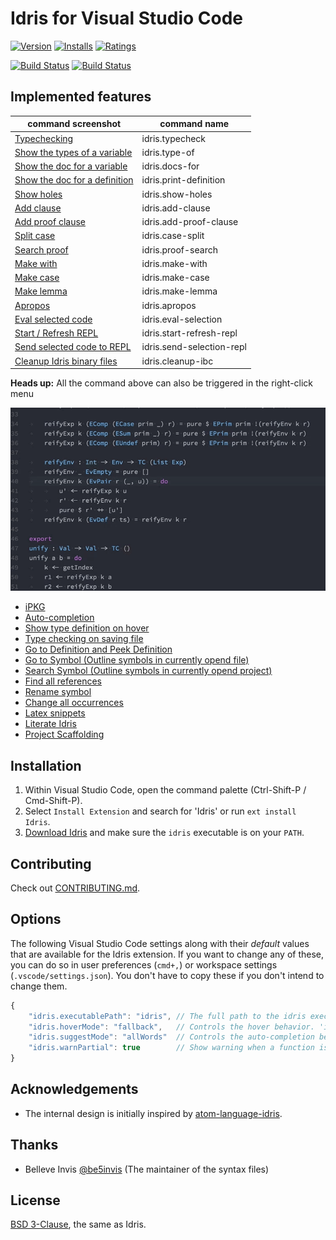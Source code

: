 # Idris for Visual Studio Code

[![Version](https://vsmarketplacebadge.apphb.com/version/zjhmale.Idris.svg)](https://marketplace.visualstudio.com/items?itemName=zjhmale.Idris)
[![Installs](https://vsmarketplacebadge.apphb.com/installs/zjhmale.Idris.svg)](https://marketplace.visualstudio.com/items?itemName=zjhmale.Idris)
[![Ratings](https://vsmarketplacebadge.apphb.com/rating/zjhmale.Idris.svg)](https://marketplace.visualstudio.com/items?itemName=zjhmale.Idris)

[![Build Status](https://travis-ci.org/zjhmale/vscode-idris.svg?branch=master)](https://travis-ci.org/zjhmale/vscode-idris)
[![Build Status](https://ci.appveyor.com/api/projects/status/github/zjhmale/vscode-idris?branch=master&svg=true)](https://ci.appveyor.com/project/zjhmale/vscode-idris)

## Implemented features

| command screenshot | command name |
|---|---|
| [Typechecking](https://github.com/zjhmale/vscode-idris/blob/master/FEATURES.md#typechecking) | idris.typecheck |
| [Show the types of a variable](https://github.com/zjhmale/vscode-idris/blob/master/FEATURES.md#showing-the-type-of-an-identifier) | idris.type-of |
| [Show the doc for a variable](https://github.com/zjhmale/vscode-idris/blob/master/FEATURES.md#showing-the-docs-for-an-identifier) | idris.docs-for |
| [Show the doc for a definition](https://github.com/zjhmale/vscode-idris/blob/master/FEATURES.md#showing-the-definition-for-an-identifier) | idris.print-definition |
| [Show holes](https://github.com/zjhmale/vscode-idris/blob/master/FEATURES.md#list-all-the-currently-active-holes) | idris.show-holes |
| [Add clause](https://github.com/zjhmale/vscode-idris/blob/master/FEATURES.md#generate-an-initial-pattern-match-clause) | idris.add-clause |
| [Add proof clause](https://github.com/zjhmale/vscode-idris/blob/master/FEATURES.md#generate-an-initial-pattern-match-clause-when-trying-to-proof-a-type) | idris.add-proof-clause |
| [Split case](https://github.com/zjhmale/vscode-idris/blob/master/FEATURES.md#generate-a-case-split-for-the-pattern-variable) | idris.case-split |
| [Search proof](https://github.com/zjhmale/vscode-idris/blob/master/FEATURES.md#attempt-to-fill-out-the-holes-by-proof-search) | idris.proof-search |
| [Make with](https://github.com/zjhmale/vscode-idris/blob/master/FEATURES.md#create-a-with-rule-pattern-match-template-for-the-clause-of-function) | idris.make-with |
| [Make case](https://github.com/zjhmale/vscode-idris/blob/master/FEATURES.md#create-a-case-pattern-match-template-for-the-holes) | idris.make-case |
| [Make lemma](https://github.com/zjhmale/vscode-idris/blob/master/FEATURES.md#create-a-top-level-function-with-a-type-which-solves-the-hole-under-the-cursor) | idris.make-lemma |
| [Apropos](https://github.com/zjhmale/vscode-idris/blob/master/FEATURES.md#search-names-types-and-documentations) | idris.apropos |
| [Eval selected code](https://github.com/zjhmale/vscode-idris/blob/master/FEATURES.md#evaluate-selected-code-in-editor) | idris.eval-selection |
| [Start / Refresh REPL](https://github.com/zjhmale/vscode-idris/blob/master/FEATURES.md#start-or-refresh-repl) | idris.start-refresh-repl |
| [Send selected code to REPL](https://github.com/zjhmale/vscode-idris/blob/master/FEATURES.md#send-selected-code-to-repl) | idris.send-selection-repl |
| [Cleanup Idris binary files](https://github.com/zjhmale/vscode-idris/blob/master/FEATURES.md#cleanup-idris-binary-files) | idris.cleanup-ibc |

**Heads up:** All the command above can also be triggered in the right-click menu

![menu](./images/screenshots/menu.gif)

* [iPKG](https://github.com/zjhmale/vscode-idris/blob/master/FEATURES.md#ipkg)
* [Auto-completion](https://github.com/zjhmale/vscode-idris/blob/master/FEATURES.md#code-completion)
* [Show type definition on hover](https://github.com/zjhmale/vscode-idris/blob/master/FEATURES.md#show-type-definition-on-hover)
* [Type checking on saving file](https://github.com/zjhmale/vscode-idris/blob/master/FEATURES.md#type-checking-on-saving-file)
* [Go to Definition and Peek Definition](https://github.com/zjhmale/vscode-idris/blob/master/FEATURES.md#go-to-definition-and-peek-definition)
* [Go to Symbol (Outline symbols in currently opend file)](https://github.com/zjhmale/vscode-idris/blob/master/FEATURES.md#go-to-symbol-outline-symbols-in-currently-opend-file)
* [Search Symbol (Outline symbols in currently opend project)](https://github.com/zjhmale/vscode-idris/blob/master/FEATURES.md#search-symbol-outline-symbols-in-currently-opend-project)
* [Find all references](https://github.com/zjhmale/vscode-idris/blob/master/FEATURES.md#find-all-references)
* [Rename symbol](https://github.com/zjhmale/vscode-idris/blob/master/FEATURES.md#rename-symbol)
* [Change all occurrences](https://github.com/zjhmale/vscode-idris/blob/master/FEATURES.md#change-all-occurrences)
* [Latex snippets](https://github.com/zjhmale/vscode-idris/blob/master/FEATURES.md#latex-snippets)
* [Literate Idris](https://github.com/zjhmale/vscode-idris/blob/master/FEATURES.md#literate-idris)
* [Project Scaffolding](https://github.com/zjhmale/vscode-idris/blob/master/FEATURES.md#project-scaffolding)

## Installation

1. Within Visual Studio Code, open the command palette (Ctrl-Shift-P / Cmd-Shift-P).
2. Select `Install Extension` and search for 'Idris' or run `ext install Idris`.
3. [Download Idris](https://www.idris-lang.org/download/) and make sure the `idris` executable is on your `PATH`.

## Contributing

Check out [CONTRIBUTING.md](https://github.com/zjhmale/vscode-idris/blob/master/CONTRIBUTING.md).

## Options

The following Visual Studio Code settings along with their *default* values that are available for the Idris extension. If you want to change any of these, you can do so in user preferences (`cmd+,`) or workspace settings (`.vscode/settings.json`). You don't have to copy these if you don't intend to change them.

```javascript
{
    "idris.executablePath": "idris", // The full path to the idris executable.
    "idris.hoverMode": "fallback",   // Controls the hover behavior. 'info' will display Idris documentation, 'type' will display Idris type, 'fallback' will try 'info' first and fallback to 'type' if we can not get the documentation, and 'none' will disable hover tooltips.
    "idris.suggestMode": "allWords"  // Controls the auto-completion behavior. 'allWords' will always include all words from the currently opened documentation, 'replCompletion' will get suggestions from Idris REPL process.
    "idris.warnPartial": true        // Show warning when a function is partial.
}
```

## Acknowledgements

* The internal design is initially inspired by [atom-language-idris](https://github.com/idris-hackers/atom-language-idris).

## Thanks

* Belleve Invis [@be5invis](https://github.com/be5invis) (The maintainer of the syntax files)

## License

[BSD 3-Clause](https://opensource.org/licenses/BSD-3-Clause), the same as Idris.
